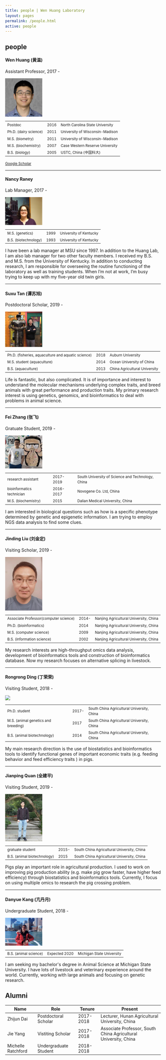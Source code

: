 ```yaml
---
title: people | Wen Huang Laboratory
layout: pages
permalink: /people.html
active: people
---
```


## people
#### Wen Huang (黄温)
Assistant Professor, 2017 - 

<img src="files/WenHuangHeadShot.jpg" style="width: 20%; max-width: 200px; min-width: 120px; display: block; margin-right: 20px;" >

| | | |
|-|-|-|
|<small>Postdoc</small> | <small>2016</small> | <small>North Carolina State University</small> |
|<small>Ph.D. (dairy science)</small> | <small>2011</small> | <small>University of Wisconsin-Madison</small> |
|<small>M.S.  (biometry)</small>      | <small>2011</small> | <small>University of Wisconsin-Madison</small> |
|<small>M.S.  (biochemistry)</small>  | <small>2007</small> | <small>Case Western Reserve University</small> |
|<small>B.S.  (biology)</small>       | <small>2005</small> | <small>USTC, China (中国科大)</small> |

<small><a href="http://scholar.google.com/citations?user=-scaSE0AAAAJ&hl=en" target="_blank">Google Scholar</a></small>

-----
#### Nancy Raney
Lab Manager, 2017 -

<img src="files/NancyRaney.jpg" style="width: 20%; max-width: 200px; min-width: 120px; display: block; margin-right: 20px;" >

| | | |
|-|-|-|
|<small>M.S.  (genetics)</small>  | <small>1999</small> | <small>University of Kentucky</small> |
|<small>B.S.  (biotechnology)</small>       | <small>1993</small> | <small>University of Kentucky</small> |

I have been a lab manager at MSU since 1997. In addition to the Huang Lab, I am also lab manager for two other faculty members. I received my B.S. and M.S. from the University of Kentucky. In addition to conducting research, I am responsible for overseeing the routine functioning of the laboratory as well as training students. When I’m not at work, I’m busy trying to keep up with my five-year old twin girls.

-----

#### Suxu Tan (谭苏旭)
Postdoctoral Scholar, 2019 -

<img src="files/SuxuTan.jpg" style="width: 20%; max-width: 200px; min-width: 120px; display: block; margin-right: 20px;" >

| | | |
|-|-|-|
|<small>Ph.D. (fisheries, aquaculture and aquatic science)</small> | <small>2018</small> | <small>Auburn University</small> |
|<small>M.S. student (aquaculture)</small> | <small>2014</small> | <small>Ocean University of China</small> |
|<small>B.S. (aquaculture)</small> | <small>2013</small> | <small>China Agricultural University</small> |

Life is fantastic, but also complicated. It is of importance and interest to understand the molecular mechanisms underlying complex traits, and breed animals with great performance and production traits. My primary research interest is using genetics, genomics, and bioinformatics to deal with problems in animal science.

-----

#### Fei Zhang (张飞)
Gratuate Student, 2019 -

<img src="files/feizhang.jpg" style="width: 20%; max-width: 200px; min-width: 120px; display: block; margin-right: 20px;" >

| | | |
|-|-|-|
|<small>research assistant</small> | <small>2017-2019</small> | <small>South University of Science and Technology, China</small> |
|<small>bioinformatics technician</small> | <small>2016-2017</small> | <small>Novogene Co. Ltd, China</small>
|<small> M.S. (biochemistry) </small> | <small>2015</small> | <small>Dalian Medical University, China</small>

I am interested in biological questions such as how is a specific phenotype determined by genetic and epigenetic information. I am trying to employ NGS data analysis to find some clues. 

-----

#### Jinding Liu (刘金定)
Visiting Scholar, 2019 -

<img src="files/ljd.jpg" style="width: 20%; max-width: 200px; min-width: 120px; display: block; margin-right: 20px;" >

| | | |
|-|-|-|
|<small>Associate Professor(computer science)</small> | <small>2014-</small> | <small>Nanjing Agricultural University, China</small> |
|<small>Ph.D. (bioinformatics)</small> | <small>2014</small> | <small>Nanjing Agricultural University, China</small> |
|<small>M.S. (computer science)</small> | <small>2009</small> | <small>Nanjing Agricultural University, China</small> |
|<small>B.S. (information science)</small> | <small>2002</small> | <small>Nanjing Agricultural University, China</small> |

My research interests are high-throughput omics data analysis, development of bioinformatics tools and construction of bioinformatics database. Now my research focuses on alternative splicing in livestock.

-----

#### Rongrong Ding (丁荣荣)
Visiting Student, 2018 -

<img src="files/DingRongRong.jpg" style="width: 20%; max-width: 200px; min-width: 120px; display: block; margin-right: 20px;" >

| | | |
|-|-|-|
|<small>Ph.D. student </small> | <small>2017-</small> | <small>South China Agricultural University, China</small> |
|<small>M.S. (animal genetics and breeding)</small> | <small>2017</small> | <small>South China Agricultural University, China</small> |
|<small>B.S. (animal biotechnology)</small> | <small>2014</small> | <small>South China Agricultural University, China</small> |

My main research direction is the use of biostatistics and bioinformatics tools to identify functional genes of important economic traits (e.g. feeding behavior and feed efficiency traits ) in pigs.

-----

#### Jianping Quan (全建平)
Visiting Student, 2019 -

<img src="files/quan.jpg" style="width: 20%; max-width: 200px; min-width: 120px; display: block; margin-right: 20px;" >

| | | |
|-|-|-|
|<small>gratuate student</small> | <small>2015-</small> | <small>South China Agricultural University, China</small> |
|<small>B.S. (animal biotechnology)</small> | <small>2015</small> | <small>South China Agricultural University, China</small> |

Pigs play an important role in agricultural production. I used to work on improving pig production ability (e.g. make pig grow faster, have higher feed efficiency) through biostatistics and bioinformatics tools. Currently, I focus on using multiple omics to research the pig crossing problem. 

-----

#### Danyue Kang (亢丹月)
Undergraduate Student, 2018 -

<img src="files/KangDanyue.jpeg" style="width: 20%; max-width: 200px; min-width: 120px; display: block; margin-right: 20px;" >

| | | |
|-|-|-|
|<small>B.S. (animal science)</small> | <small>Expected 2020</small> | <small>Michigan State University</small> |

I am seeking my bachelor's degree in Animal Science at Michigan State University. I have lots of livestock and veterinary experience around the world. Currently, working with large animals and focusing on genetic research.

## Alumni

| Name | Role | Tenure | Present |
|-|-|-|-|
| Zhijun Dai | Postdoctoral Scholar | 2017-2018 | Lecturer, Hunan Agricultural University, China |
| Jie Yang | Vistiting Scholar | 2017-2018 | Associate Professor, South China Agricultural University, China |
| Michelle Ratchford | Undergraduate Student | 2018-2018 | |
